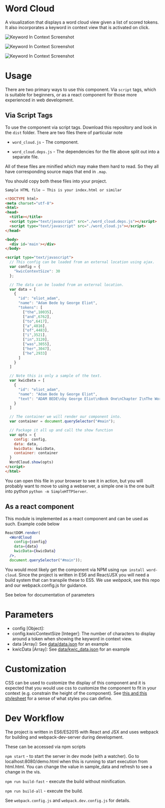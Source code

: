 # Word Cloud

A visualization that displays a word cloud view given a list of scored tokens. It also incorporates a keyword in context view that is activated on click.

![Keyword In Context Screenshot](screenshots/screenshot1.png)

![Keyword In Context Screenshot](screenshots/screenshot2.png)

![Keyword In Context Screenshot](screenshots/screenshot3.png)

# Usage

There are two primary ways to use this component. Via `script` tags, which is suitable for beginners, or as a react component for those more experienced in web development.

## Via Script Tags

To use the component via script tags. Download this repository and look in the `dist` folder. There are two files there of particular note

 - `word_cloud.js` - The component.

 - `word_cloud.deps.js` - The dependencies for the file above split out into a separate file.

All of these files are minified which may make them hard to read. So they all have corresponding source maps that end in `.map`.

You should copy both these files into your project.

`Sample HTML file — This is your index.html or similar`
```html
<!DOCTYPE html>
<meta charset="utf-8">
<html>
<head>
  <title></title>
  <script type="text/javascript" src="./word_cloud.deps.js"></script>
  <script type="text/javascript" src="./word_cloud.js"></script>
</head>

<body>
  <div id='main'></div>
</body>

<script type="text/javascript">
  // This config can be loaded from an external location using ajax.
  var config = {
    "kwicContextSize": 30
  };

  // The data can be loaded from an external location.
  var data = [
    {
      "id": "eliot_adam",
      "name": "Adam Bede by George Eliot",
      "tokens": [
        ["the",10035],
        ["and",6762],
        ["to",6417],
        ["a",4816],
        ["of",4483],
        ["i",3521],
        ["in",3120],
        ["was",3055],
        ["her",3047],
        ["he",2933]
      ]
    }
  ]

  // Note this is only a sample of the text.
  var kwicData = [
    {
      "id": "eliot_adam",
      "name": "Adam Bede by George Eliot",
      "text": "ADAM BEDE\nby George Eliot\nBook One\nChapter I\nThe Workshop\nWith a single drop of ink for a mirror, the Egyptian sorcerer undertakes\nto reveal to any chance comer far-reaching visions of the past. This is\nwhat I undertake to do for you, reader. With this drop of ink at the\nend of my pen, I will show you the roomy workshop of Mr. Jonathan Burge,\ncarpenter and builder, in the village of Hayslope, as it appeared on the\neighteenth of June, in the year of our Lord 1799.\nThe afternoon sun was warm on the five workmen there, busy upon doors\nand window-frames and wainscoting. A scent of pine-wood from a tentlike\npile of planks outside the open door mingled itself with the scent of\nthe elder-bushes which were spreading their summer snow close to\nthe open window opposite; the slanting sunbeams shone through the\ntransparent shavings that flew before the steady plane, and lit up the\nfine grain of the oak panelling which stood propped against the wall.\nOn a heap of those soft shavings a rough, grey shepherd dog had\nmade himself a pleasant bed, and was lying with his nose between his\nfore-paws, occasionally wrinkling his brows to cast a glance at the\ntallest of the five workmen, who was carving a shield in the centre of\na wooden mantelpiece. It was to this workman that the strong barytone\nbelonged which was heard above the sound of plane and hammer singing--\nAwake, my soul, and with the sun\nThy daily stage of duty run;\nShake off dull sloth...\nHere some measurement was to be taken which required more concentrated\nattention, and the sonorous voice subsided into a low whistle; but it\npresently broke out again with renewed vigour--\nLet all thy converse be sincere,\nThy conscience as the noonday clear.\nSuch a voice could only come from a broad chest, and the broad chest\nbelonged to a large-boned, muscular man nearly six feet high, with a\nback so flat and a head so well poised that when he drew himself up\nto take a more distant survey of his work, he had the air of a soldier\nstanding at ease."
    }
  ]

  // The container we will render our component into.
  var container = document.querySelector("#main");

  // Package it all up and call the show function
  var opts = {
    config: config,
    data: data,
    kwicData: kwicData,
    container: container
  }
  WordCloud.show(opts)
</script>
</html>
```

You can open this file in your browser to see it in action, but you will probably want to move to using a webserver, a simple one is the one built into python `python -m SimpleHTTPServer`.

## As a react component

This module is implemented as a react component and can be used as such. Example code below

```jsx
ReactDOM.render(
  <WordCloud
    config={config}
    data={data}
    kwicData={kwicData}
  />,
  document.querySelector("#main"));
```

You would most likely get the component via NPM using `npm install word-cloud`. Since the project is written in ES6 and React/JSX you will need a build system that can transpile these to ES5. We use *webpack*, see this repo and our webpack.config.js for guidance.

See below for documentation of parameters

# Parameters

 - config [Object]:
  - config.kwicContextSize [Integer]: The number of characters to display around a token when showing the keyword in context view.
 - data [Array]: See [data/data.json](data/data.json) for an example
 - kwicData [Array]: See [data/kwic_data.json](data/kwic_data.json) for an example

# Customization

CSS can be used to customize the display of this component and it is expected that you would use css to customize the component to fit in your context (e.g. constrain the height of the component). See [this ](src/chart/wordcloud.css) [and this stylesheet](src/components/wordcloud/wordcloud.css) for a sense of what styles you can define.

# Dev Workflow

The project is written in ES6/ES2015 with React and JSX and uses webpack for building and webpack-dev-server during development.

 These can be accessed via npm scripts

`npm start` - to start the server in dev mode (with a watcher). Go to localhost:8080/demo.html when this is running to start execution from html.html. You can change the value in sample_data and refresh to see a change in the vis.

`npm run build-fast` - execute the build without minification.

`npm run build-all` - execute the build.

See `webpack.config.js` and `webpack.dev.config.js` for details.
